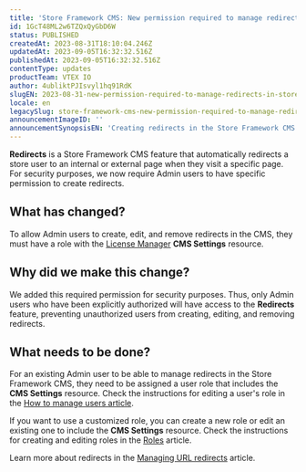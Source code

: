 ```yaml
---
title: 'Store Framework CMS: New permission required to manage redirects'
id: 1GcT48ML2w6TZQxQyGbD6W
status: PUBLISHED
createdAt: 2023-08-31T18:10:04.246Z
updatedAt: 2023-09-05T16:32:32.516Z
publishedAt: 2023-09-05T16:32:32.516Z
contentType: updates
productTeam: VTEX IO
author: 4ubliktPJIsvyl1hq91RdK
slugEN: 2023-08-31-new-permission-required-to-manage-redirects-in-store-framework-cms
locale: en
legacySlug: store-framework-cms-new-permission-required-to-manage-redirects
announcementImageID: ''
announcementSynopsisEN: 'Creating redirects in the Store Framework CMS requires a role with the "CMS Settings" resource.'
---
```


**Redirects** is a Store Framework CMS feature that automatically redirects a store user to an internal or external page when they visit a specific page. For security purposes, we now require Admin users to have specific permission to create redirects.

## What has changed?

To allow Admin users to create, edit, and remove redirects in the CMS, they must have a role with the [License Manager](https://help.vtex.com/en/tutorial/license-manager-resources--3q6ztrC8YynQf6rdc6euk3) **CMS Settings** resource.

## Why did we make this change?

We added this required permission for security purposes. Thus, only Admin users who have been explicitly authorized will have access to the **Redirects** feature, preventing unauthorized users from creating, editing, and removing redirects.

## What needs to be done?

For an existing Admin user to be able to manage redirects in the Store Framework CMS, they need to be assigned a user role that includes the **CMS Settings** resource. Check the instructions for editing a user's role in the [How to manage users article](https://help.vtex.com/en/tutorial/managing-users--tutorials_512#editing-users).

If you want to use a customized role, you can create a new role or edit an existing one to include the **CMS Settings** resource. Check the instructions for creating and editing roles in the [Roles](https://help.vtex.com/en/tutorial/roles--7HKK5Uau2H6wxE1rH5oRbc#creating-a-role) article.

Learn more about redirects in the [Managing URL redirects](https://help.vtex.com/en/tutorial/managing-url-redirects--3UJuFrU8imSVWg134mkvJV) article.
